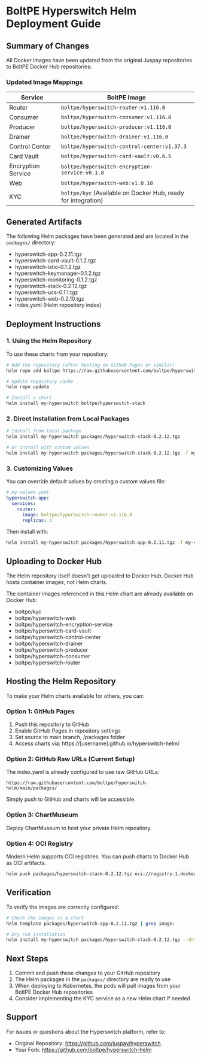 # BoltPE Hyperswitch Helm Deployment Guide

## Summary of Changes

All Docker images have been updated from the original Juspay repositories to BoltPE Docker Hub repositories:

### Updated Image Mappings

| Service | BoltPE Image |
|---------|-------------|
| Router | `boltpe/hyperswitch-router:v1.116.0` |
| Consumer | `boltpe/hyperswitch-consumer:v1.116.0` |
| Producer | `boltpe/hyperswitch-producer:v1.116.0` |
| Drainer | `boltpe/hyperswitch-drainer:v1.116.0` |
| Control Center | `boltpe/hyperswitch-control-center:v1.37.3` |
| Card Vault | `boltpe/hyperswitch-card-vault:v0.6.5` |
| Encryption Service | `boltpe/hyperswitch-encryption-service:v0.1.8` |
| Web | `boltpe/hyperswitch-web:v1.0.10` |
| KYC | `boltpe/kyc` (Available on Docker Hub, ready for integration) |

## Generated Artifacts

The following Helm packages have been generated and are located in the `packages/` directory:

- hyperswitch-app-0.2.11.tgz
- hyperswitch-card-vault-0.1.2.tgz
- hyperswitch-istio-0.1.2.tgz
- hyperswitch-keymanager-0.1.2.tgz
- hyperswitch-monitoring-0.1.2.tgz
- hyperswitch-stack-0.2.12.tgz
- hyperswitch-ucs-0.1.1.tgz
- hyperswitch-web-0.2.10.tgz
- index.yaml (Helm repository index)

## Deployment Instructions

### 1. Using the Helm Repository

To use these charts from your repository:

```bash
# Add the repository (after hosting on GitHub Pages or similar)
helm repo add boltpe https://raw.githubusercontent.com/boltpe/hyperswitch-helm/main/packages

# Update repository cache
helm repo update

# Install a chart
helm install my-hyperswitch boltpe/hyperswitch-stack
```

### 2. Direct Installation from Local Packages

```bash
# Install from local package
helm install my-hyperswitch packages/hyperswitch-stack-0.2.12.tgz

# Or install with custom values
helm install my-hyperswitch packages/hyperswitch-stack-0.2.12.tgz -f my-values.yaml
```

### 3. Customizing Values

You can override default values by creating a custom values file:

```yaml
# my-values.yaml
hyperswitch-app:
  services:
    router:
      image: boltpe/hyperswitch-router:v1.116.0
      replicas: 3
```

Then install with:
```bash
helm install my-hyperswitch packages/hyperswitch-app-0.2.11.tgz -f my-values.yaml
```

## Uploading to Docker Hub

The Helm repository itself doesn't get uploaded to Docker Hub. Docker Hub hosts container images, not Helm charts.

The container images referenced in this Helm chart are already available on Docker Hub:
- boltpe/kyc
- boltpe/hyperswitch-web
- boltpe/hyperswitch-encryption-service
- boltpe/hyperswitch-card-vault
- boltpe/hyperswitch-control-center
- boltpe/hyperswitch-drainer
- boltpe/hyperswitch-producer
- boltpe/hyperswitch-consumer
- boltpe/hyperswitch-router

## Hosting the Helm Repository

To make your Helm charts available for others, you can:

### Option 1: GitHub Pages
1. Push this repository to GitHub
2. Enable GitHub Pages in repository settings
3. Set source to main branch, /packages folder
4. Access charts via: https://[username].github.io/hyperswitch-helm/

### Option 2: GitHub Raw URLs (Current Setup)
The index.yaml is already configured to use raw GitHub URLs:
```
https://raw.githubusercontent.com/boltpe/hyperswitch-helm/main/packages/
```

Simply push to GitHub and charts will be accessible.

### Option 3: ChartMuseum
Deploy ChartMuseum to host your private Helm repository.

### Option 4: OCI Registry
Modern Helm supports OCI registries. You can push charts to Docker Hub as OCI artifacts:
```bash
helm push packages/hyperswitch-stack-0.2.12.tgz oci://registry-1.docker.io/boltpe
```

## Verification

To verify the images are correctly configured:

```bash
# Check the images in a chart
helm template packages/hyperswitch-app-0.2.11.tgz | grep image:

# Dry run installation
helm install my-hyperswitch packages/hyperswitch-stack-0.2.12.tgz --dry-run
```

## Next Steps

1. Commit and push these changes to your GitHub repository
2. The Helm packages in the `packages/` directory are ready to use
3. When deploying to Kubernetes, the pods will pull images from your BoltPE Docker Hub repositories
4. Consider implementing the KYC service as a new Helm chart if needed

## Support

For issues or questions about the Hyperswitch platform, refer to:
- Original Repository: https://github.com/juspay/hyperswitch
- Your Fork: https://github.com/boltpe/hyperswitch-helm